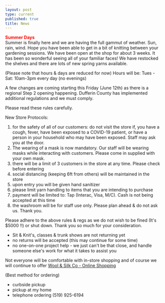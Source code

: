 ```yaml
---
layout: post
type: current
published: true
title: News
---
```

<strong><font color="red">Summer Days</font></strong><br />
Summer is finally here and we are having the full gammut of weather. Sun, rain, wind. Hope you have been able to get in a bit of knitting between your gardening sessions. 
We have been open at the shop for about 3 weeks. It has been so wonderful seeing all of your familiar faces! We have restocked the shelves and there are lots of new spring yarns available. 

(Please note that hours & days are reduced for now)
Hours will be:
Tues - Sat:  10am-3pm every day  (no evenings)

A few changes are coming starting this Friday (June 12th) as there is a regional Step 2 opening happening. Dufferin County has implemented additional regulations and we must comply.

Please read these rules carefully.

New Store Protocols:
1) for the safety of all of our customers: do not visit the store if, you have a cough, fever, have been exposed to a COVID-19 patient, or have a person in your household who may have been exposed. Staff may ask you at the door.
2) The wearing of a mask is now mandatory. Our staff will be wearing masks while interacting with customers. Please come in supplied with your own mask.  
3) there will be a limit of 3 customers in the store at any time. Please check before entering
4) social distancing (keeping 6ft from others) will be maintained in the store
5) upon entry you will be given hand sanitizer
6) please limit yarn handling to items that you are intending to purchase
7) payment will be limited to:  Tap (Interac, Visa, M/C). Cash is not being accepted at this time
8) the washroom will be for staff use only. Please plan ahead & do not ask us. Thank you.

Please adhere to the above rules & regs as we do not wish to be fined (It's $5000 !!) or shut down. Thank you so much for your consideration.

- Sit & Knit's, classes & trunk shows are not returning yet  
- no returns will be accepted (this may continue for some time)
- no one-on-one project help - we just can't be that close, and handle someone else's work for what it takes to assist you

Not everyone will be comfortable with in-store shopping and of course we will continue to offer <a href="http://woolandsilkcoshop.com/">Wool & Silk Co - Online Shopping</a>

(Best method for ordering)
- curbside pickup
- pickup at my home
- telephone ordering  (519) 925-6194
